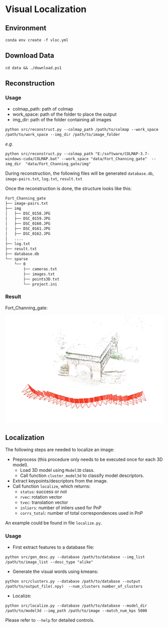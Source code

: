 # Visual Localization 

## Environment

```shell
conda env create -f vloc.yml
```

## Download Data

```shell
cd data && ./download.ps1
```
## Reconstruction

### Usage

- colmap_path: path of colmap
- work_space: path of the folder to place the output
- img_dir: path of the folder containing all images

```shell
python src/reconstruct.py --colmap_path /path/to/colmap --work_space /path/to/work_space --img_dir /path/to/image_folder
```
*e.g.*

```shell
python src/reconstruct.py --colmap_path "E:/software/COLMAP-3.7-windows-cuda/COLMAP.bat" --work_space "data/Fort_Channing_gate"  --img_dir  "data/Fort_Channing_gate/img"
```

During reconstruction, the following files will be generated `database.db`, `image-pairs.txt`, `log.txt`, `result.txt`

Once the reconstruction is done, the structure looks like this:
```
Fort_Channing_gate
├── image-pairs.txt
├── img
│   ├── DSC_0158.JPG
│   ├── DSC_0159.JPG
│   ├── DSC_0160.JPG
│   ├── DSC_0161.JPG
│   ├── DSC_0162.JPG
│   ....
├── log.txt
├── result.txt
├── database.db
└── sparse
    └── 0
        ├── cameras.txt
        ├── images.txt
        ├── points3D.txt
        └── project.ini
```
### Result

Fort_Channing_gate:

![pic alt](./img/demo/Fort_Channing_gate.png "opt title")


## Localization

The following steps are needed to localize an image:
- Preprocess (this procedure only needs to be executed once for each 3D model).
	- Load 3D model using `Model3D` class.
	- Call function `cluster_model3d` to classify model descriptors.
- Extract keypoints/descriptors from the image.
- Call function `localize`, which returns:
	- `status`: success or not
	- `rvec`: rotation vector
	- `tvec`: translation vector
	- `inliers`: number of inliers used for PnP
	- `corrs_total`: number of total correspondences used in PnP


An example could be found in file `localize.py`.

### Usage


- First extract features to a database file:
```shell
python src/gen_desc.py --database /path/to/database --img_list /path/to/image_list --desc_type "alike"
```

- Generate the visual words using kmeans:
```shell
python src/clusters.py --database /path/to/database --output /path/to/output_file(.npy)  --num_clusters number_of_clusters
```

- Localize:

```shell
python src/localize.py --database /path/to/database --model_dir /path/to/model3d --img_path /path/to/image --match_num_kps 5000
```
Please refer to `--help` for detailed controls.
